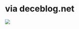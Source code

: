<!--
id: 37899098
link: http://tumblr.atmos.org/post/37899098/via-deceblog-net
slug: via-deceblog-net
date: Tue Jun 10 2008 12:04:09 GMT-0700 (PDT)
publish: 2008-06-010
tags: 
title: via deceblog.net
-->


via deceblog.net
================

![](http://25.media.tumblr.com/ZyX8Upfyna2euoicHwYkvPdX_500.jpg)

